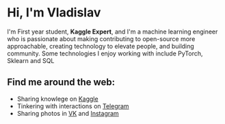 # Hi, I'm Vladislav

I'm First year student, **Kaggle Expert**, and I'm a machine learning engineer who is passionate about making contributing to open-source more approachable, creating technology to elevate people, and building community. Some technologies I enjoy working with include PyTorch, Sklearn and SQL


## Find me around the web:
- Sharing knowlege on <a href="https://www.kaggle.com/lildatascientist">Kaggle</a>
- Tinkering with interactions on <a href="https://telegram.me/LilDataScientist">Telegram</a>
- Sharing photos in <a href="https://vk.com/lildatascientist">VK</a> and <a href="https://www.instagram.com/lildatascientist">Instagram</a>
